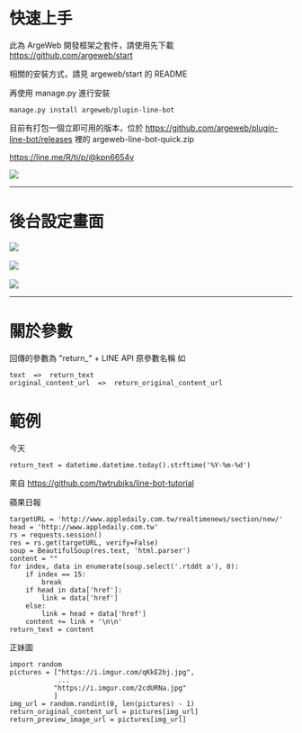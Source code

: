 # 快速上手

此為 ArgeWeb 開發框架之套件，請使用先下載 https://github.com/argeweb/start

相關的安裝方式，請見 argeweb/start 的 README

再使用 manage.py 進行安裝

    manage.py install argeweb/plugin-line-bot

目前有打包一個立即可用的版本，位於 https://github.com/argeweb/plugin-line-bot/releases 裡的 argeweb-line-bot-quick.zip


<a href="https://line.me/R/ti/p/@kpn6654y">https://line.me/R/ti/p/@kpn6654y</a>

<img src="http://imgur.com/a/2nRi7">



---

# 後台設定畫面

<img src="https://lh3.googleusercontent.com/h8jAUuXRJXWS6j5YGzg_jjdWO8QzxE1SP9MUsBIYvpuRaTAueKRbML_kNL7eHF6HnxOx0d6STP9oCOAuR5R-zoNsyuWr4_kdQxeyerJf2GctBd045ATGRDuaDPWhifA13mBcllesz_MvtBj7NDmuGTkx5LhPjOEfVGfe3n_ID5L-VLVyGTqSE4_9OMVP30xY-20vy8Ha87koOdOKBOBNyBS4qfo9nzjwBYyrY3i3RoPXkKc3bg8t-BclcWpA5kfSJWeraTQVMBCYg9OlvooJJtA2JlJu_CZs3cEd4UBDqpUiXihMcSJPVqz1lu0ZTr17OiFlz667w03JesxH6vMUvVvVmrDZIixWGzByHh9S_amUUerBai7QkxtQ-ftLEYY8dc-giSPVOdGiL1NLlQ-592rUZUfp1TUsJtrKjGjNYdGBrLDy207aQvmvcnM8yk9QOA9qXiCWF03OL0Phaidum_LHMcuH2-bLjmEDT__G6tv_Jszzo_d0Nx149f8heUGwKYbW7Gt96N3xtB1GnZONPPuTReVvbVBQEihJ6hNALUpXpEodQ6uZgJ81FZwqHp9tpZveRDYKLEhqKO1-b957Lp9XgVncuHRs_CtuJfPm_1QHrTNZLeepHw=w910-h930-no" />
<br>
<br>
<img src="https://lh3.googleusercontent.com/CKQRE90MKMTRdOIAbXZhSi7ak-k8p1VyS_jtpJu_iroAPphMVK6y-TFKzzNxUa-sFM2u_RHpR79XC4Pp8ttUv1dZfPt2lAHBbL89EZG97QgyOLCva9jA9yQWwebuGzVD-QOSQrjkFDLqOeKy2QErtu6G_Pkh_51IosYNecgr8RuQcOEqrGPTH4x2RTFClqM8XqCPAegpAOI7XAp3SThXrm_D8rdcvKd0fRqzAQ7pnAqFDvH9qkpJWVbbBEf9tcSPWSYhyateYbDeBJ30Qal0ubQvPAx5xxEZs9VqJvSWAHEMY8E9MVp9my9DjbW6_s8FexOL3UWqbzz5f9QXHj5NWzHlCWWfaADsfrACkhKG6vA2g_mzq6dULsnwsBHQ8Cd30eyesBQjGsysqslUPIZjszCqI9Zf5zJUVU8A70TdKvV3XLOFudmTbxgM5d5_I7AbOguFKzcvaQg4ttPCMjTIxP2cR9BURvr6Kry07fWmxqAzYrlg6veoEkQlpMQbDH5hOjeG1wRr4XQnLd9Q0iQvMQg7RmHqZ-_4zNSCI6mLWGf5N22Srnai3XEmQhQ-TAO7R6sIoGlBGcyKwC9TfyHQT_2rxAURDfOOiY9PMtVzHzp6Um3QN0X5ZA=w910-h930-no" />
<br>
<br>
<img src="https://lh3.googleusercontent.com/fUiX2JsPmnEXqLFWOHdkY2wMZrEAe4WTKx-pT4ZP0ApagTsmuGvNW7_5TMvvblqiFkkSc6fjtnHC6_kZJIUXgB4EYsTmRntiDmdGW6jbymVQFhHrV31tf_6y5WnXvqOoBqGndGhEyQBdREky8egfKESXxD8wv2ghTClHteBdJxMt1Ce0kMyAWBPWm4DJ5i4sDJ-oFoeZ1TJo_ZdywRIXt-sMD-aER4r03k-vE4iaQndTRRHnnLMebN_E4beNNuPOQFktxd1X2w8dazZLgirojaYmCsOk9FOYBk5JHiLC-kbkmT5s-PFA0Ht5ZmZbV4hc4LdBgkWqFkQ4VQHl6d4DM_liQkqvjZjDFJLjq55SIHA-q2anhfmqy9wxVVre1ZO1kj3I67YRvUPu2XTv9B8GSizQOdJ7e2jIxS5OI8-Q3n-Y1JwMm9onRKsmu6dS9gW44YDROvsvRvUMhmp1-BSwz24JOpv9NmLaIcnrDQsyBhdn8FgtRkhDe9jNbMga1Y3ONUpkcUdKV584Jt9snEI0GUz6CLQr2wVHVqRkDN01CyZIkPz_KZi81c2QPtQY45DzjedesaHhrZN-hCA3po8tZeOKC5yqiRCh7XXqTVs6vibRWTLEZF-VUw=w910-h930-no" />

---

# 關於參數

回傳的參數為 "return_" + LINE API 原參數名稱
如 

    text  =>  return_text
    original_content_url  =>  return_original_content_url

# 範例

今天

    return_text = datetime.datetime.today().strftime('%Y-%m-%d')

來自 https://github.com/twtrubiks/line-bot-tutorial

蘋果日報

    targetURL = 'http://www.appledaily.com.tw/realtimenews/section/new/'
    head = 'http://www.appledaily.com.tw'
    rs = requests.session()
    res = rs.get(targetURL, verify=False)
    soup = BeautifulSoup(res.text, 'html.parser')
    content = ""
    for index, data in enumerate(soup.select('.rtddt a'), 0):
        if index == 15:
            break
        if head in data['href']:
            link = data['href']
        else:
            link = head + data['href']
        content += link + '\n\n'
    return_text = content
        
正妹圖

    import random
    pictures = ["https://i.imgur.com/qKkE2bj.jpg",
                ...
               "https://i.imgur.com/2cdURNa.jpg"
               ]
    img_url = random.randint(0, len(pictures) - 1)
    return_original_content_url = pictures[img_url]
    return_preview_image_url = pictures[img_url]